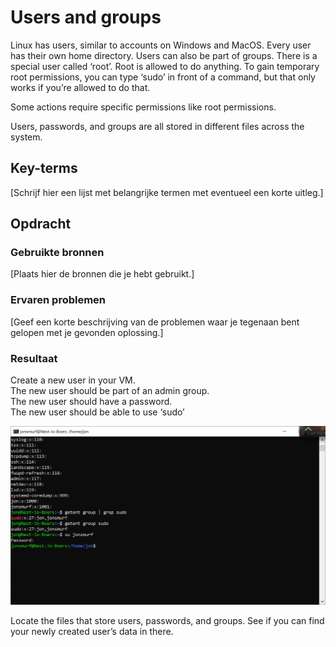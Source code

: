 # Users and groups
Linux has users, similar to accounts on Windows and MacOS. Every user has their own home directory. Users can also be part of groups.
There is a special user called ‘root’. Root is allowed to do anything.
To gain temporary root permissions, you can type ‘sudo’ in front of a command, but that only works if you’re allowed to do that.

Some actions require specific permissions like root permissions.

Users, passwords, and groups are all stored in different files across the system.

## Key-terms
[Schrijf hier een lijst met belangrijke termen met eventueel een korte uitleg.]

## Opdracht
### Gebruikte bronnen
[Plaats hier de bronnen die je hebt gebruikt.]

### Ervaren problemen
[Geef een korte beschrijving van de problemen waar je tegenaan bent gelopen met je gevonden oplossing.]

### Resultaat

Create a new user in your VM.  
The new user should be part of an admin group.  
The new user should have a password.  
The new user should be able to use ‘sudo’  

![Alt text](../00_includes/linux4.PNG)

Locate the files that store users, passwords, and groups. See if you can find your newly created user’s data in there.

